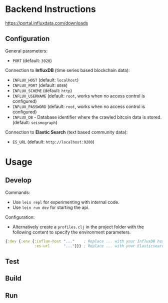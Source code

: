# Backend Instructions

https://portal.influxdata.com/downloads

## Configuration

General parameters:
- `PORT` (default: `3020`)

Connection to **InfluxDB** (time series based blockchain data): 
- `INFLUX_HOST` (default: `localhost`)
- `INFLUX_PORT` (default: `8086`)
- `INFLUX_SCHEME` (default: `http`)
- `INFLUX_USERNAME` (default: `root`, works when no access control is configured)
- `INFLUX_PASSWORD` (default: `root`, works when no access control is configured)
- `INFLUX_DB` - Database identifier where the crawled bitcoin data is stored. (default: `seismograph`)

Connection to **Elastic Search** (text based community data):
- `ES_URL` (default: `http://localhost:9200`)

# Usage

## Develop

Commands:
- Use `lein repl` for experimenting with internal code.
- Use `lein run dev` for starting the api.

Configuration: 
- Alternatively create a `profiles.clj` in the project folder with the following content to specify the environment parameters.
```clojure
{:dev {:env {:influx-host "..."    ; Replace ... with your InfluxDB host.
             :es-url      "..."}}} ; Replace ... with your Elasticsearch url. 
```

## Test

## Build

## Run